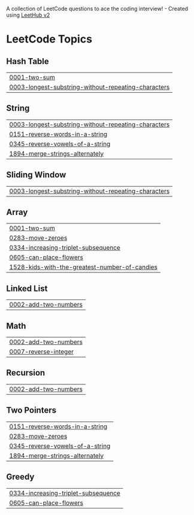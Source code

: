 A collection of LeetCode questions to ace the coding interview! - Created using [LeetHub v2](https://github.com/arunbhardwaj/LeetHub-2.0)
<!---LeetCode Topics Start-->
# LeetCode Topics
## Hash Table
|  |
| ------- |
| [0001-two-sum](https://github.com/Kirill-2002/LeedCodeTasks/tree/master/0001-two-sum) |
| [0003-longest-substring-without-repeating-characters](https://github.com/Kirill-2002/LeedCodeTasks/tree/master/0003-longest-substring-without-repeating-characters) |
## String
|  |
| ------- |
| [0003-longest-substring-without-repeating-characters](https://github.com/Kirill-2002/LeedCodeTasks/tree/master/0003-longest-substring-without-repeating-characters) |
| [0151-reverse-words-in-a-string](https://github.com/Kirill-2002/LeedCodeTasks/tree/master/0151-reverse-words-in-a-string) |
| [0345-reverse-vowels-of-a-string](https://github.com/Kirill-2002/LeedCodeTasks/tree/master/0345-reverse-vowels-of-a-string) |
| [1894-merge-strings-alternately](https://github.com/Kirill-2002/LeedCodeTasks/tree/master/1894-merge-strings-alternately) |
## Sliding Window
|  |
| ------- |
| [0003-longest-substring-without-repeating-characters](https://github.com/Kirill-2002/LeedCodeTasks/tree/master/0003-longest-substring-without-repeating-characters) |
## Array
|  |
| ------- |
| [0001-two-sum](https://github.com/Kirill-2002/LeedCodeTasks/tree/master/0001-two-sum) |
| [0283-move-zeroes](https://github.com/Kirill-2002/LeedCodeTasks/tree/master/0283-move-zeroes) |
| [0334-increasing-triplet-subsequence](https://github.com/Kirill-2002/LeedCodeTasks/tree/master/0334-increasing-triplet-subsequence) |
| [0605-can-place-flowers](https://github.com/Kirill-2002/LeedCodeTasks/tree/master/0605-can-place-flowers) |
| [1528-kids-with-the-greatest-number-of-candies](https://github.com/Kirill-2002/LeedCodeTasks/tree/master/1528-kids-with-the-greatest-number-of-candies) |
## Linked List
|  |
| ------- |
| [0002-add-two-numbers](https://github.com/Kirill-2002/LeedCodeTasks/tree/master/0002-add-two-numbers) |
## Math
|  |
| ------- |
| [0002-add-two-numbers](https://github.com/Kirill-2002/LeedCodeTasks/tree/master/0002-add-two-numbers) |
| [0007-reverse-integer](https://github.com/Kirill-2002/LeedCodeTasks/tree/master/0007-reverse-integer) |
## Recursion
|  |
| ------- |
| [0002-add-two-numbers](https://github.com/Kirill-2002/LeedCodeTasks/tree/master/0002-add-two-numbers) |
## Two Pointers
|  |
| ------- |
| [0151-reverse-words-in-a-string](https://github.com/Kirill-2002/LeedCodeTasks/tree/master/0151-reverse-words-in-a-string) |
| [0283-move-zeroes](https://github.com/Kirill-2002/LeedCodeTasks/tree/master/0283-move-zeroes) |
| [0345-reverse-vowels-of-a-string](https://github.com/Kirill-2002/LeedCodeTasks/tree/master/0345-reverse-vowels-of-a-string) |
| [1894-merge-strings-alternately](https://github.com/Kirill-2002/LeedCodeTasks/tree/master/1894-merge-strings-alternately) |
## Greedy
|  |
| ------- |
| [0334-increasing-triplet-subsequence](https://github.com/Kirill-2002/LeedCodeTasks/tree/master/0334-increasing-triplet-subsequence) |
| [0605-can-place-flowers](https://github.com/Kirill-2002/LeedCodeTasks/tree/master/0605-can-place-flowers) |
<!---LeetCode Topics End-->